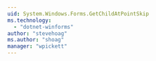 ```yaml
---
uid: System.Windows.Forms.GetChildAtPointSkip
ms.technology: 
  - "dotnet-winforms"
author: "stevehoag"
ms.author: "shoag"
manager: "wpickett"
---
```

